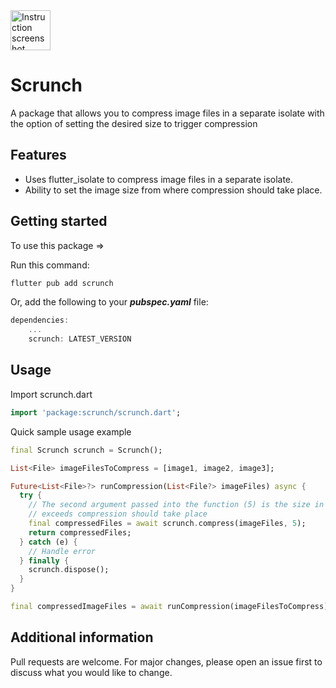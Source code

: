 <img alt="Instruction screenshot" src="https://drive.google.com/uc?export=view&id=1BdITSbnDBZAOt1W6PTsECcFeKwKTfGO9" style="width: 64px" title="Click to enlarge picture" />

# Scrunch

A package that allows you to compress image files in a separate isolate with the option of
setting the desired size to trigger compression

## Features

* Uses flutter_isolate to compress image files in a separate isolate.
* Ability to set the image size from where compression should take place.

## Getting started

To use this package =>

Run this command:
```dart
flutter pub add scrunch
```
Or, add the following to your ***pubspec.yaml*** file:
```dart
dependencies:
    ...
    scrunch: LATEST_VERSION
```

## Usage

Import scrunch.dart
```dart
import 'package:scrunch/scrunch.dart';
```

Quick sample usage example

```dart
final Scrunch scrunch = Scrunch();

List<File> imageFilesToCompress = [image1, image2, image3];

Future<List<File>?> runCompression(List<File?> imageFiles) async {
  try {
    // The second argument passed into the function (5) is the size in megabytes that if the image
    // exceeds compression should take place
    final compressedFiles = await scrunch.compress(imageFiles, 5);
    return compressedFiles;
  } catch (e) {
    // Handle error
  } finally {
    scrunch.dispose();
  }
} 

final compressedImageFiles = await runCompression(imageFilesToCompress);
```

## Additional information

Pull requests are welcome. For major changes, please open an issue first to discuss what you would 
like to change.
